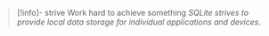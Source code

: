 > [!info]- strive
> Work hard to achieve something
> _SQLite strives to provide local data storage for individual applications and devices._
